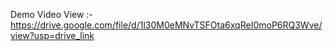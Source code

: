 Demo Video View :- https://drive.google.com/file/d/1l30M0eMNvTSFOta6xqReI0moP6RQ3Wve/view?usp=drive_link
